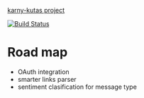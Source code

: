 [karny-kutas project](http://karnykutas.com)

[![Build Status](https://travis-ci.org/bwidlak/karny-kutas.png)](https://travis-ci.org/bwidlak/karny-kutas)

# Road map

* OAuth integration
* smarter links parser
* sentiment clasification for message type